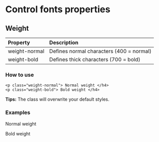 # Control fonts properties

## Weight

| Property | Description |
| :------------- | :-------------|
| weight-normal | Defines normal characters (400 = normal) |
| weight-bold | Defines thick characters (700 = bold)	|

### How to use
```
<p class="weight-normal"> Normal weight </h4>
<p class="weight-bold"> Bold weight </h4>
```

**Tips:**
The class will overwrite your default styles.

### Examples 
<p class="weight-normal"> Normal weight </h4>
<p class="weight-bold"> Bold weight </h4>
